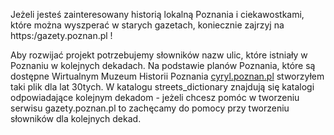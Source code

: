 Jeżeli jesteś zainteresowany historią lokalną Poznania i ciekawostkami, które można wyszperać w starych gazetach, koniecznie zajrzyj na https:/gazety.poznan.pl !

Aby rozwijać projekt potrzebujemy słowników nazw ulic, które istniały w Poznaniu w kolejnych dekadach. Na podstawie planów Poznania, które są dostępne Wirtualnym Muzeum Historii Poznania [cyryl.poznan.pl](https://cyryl.poznan.pl/kolekcja/plany-poznania-1945-1993-archiwum-panstwowe-w-poznaniu/) stworzyłem taki plik dla lat 30tych. W katalogu streets_dictionary znajdują się katalogi odpowiadające kolejnym dekadom - jeżeli chcesz pomóc w tworzeniu serwisu gazety.poznan.pl to zachęcamy do pomocy przy tworzeniu słowników dla kolejnych dekad.
